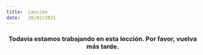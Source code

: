 ```yaml
---
title:  Lección
date:   26/02/2021
---
```


### <center>Todavía estamos trabajando en esta lección. Por favor, vuelva más tarde.</center>